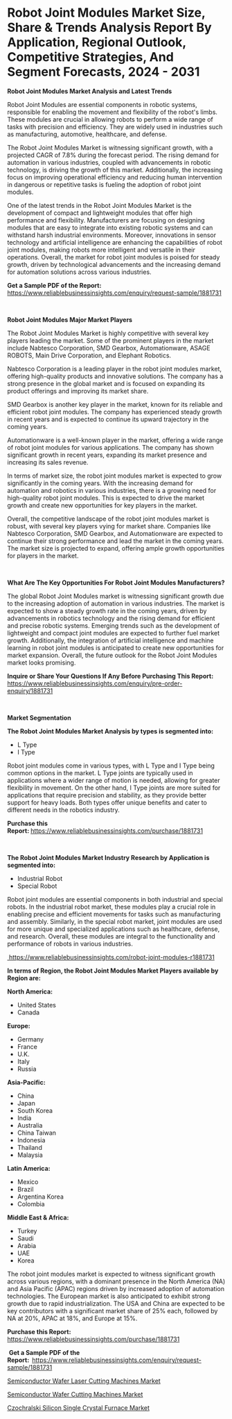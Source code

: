 <p><h1>Robot Joint Modules Market Size, Share & Trends Analysis Report By Application, Regional Outlook, Competitive Strategies, And Segment Forecasts, 2024 - 2031</h1></p><p><strong>Robot Joint Modules Market Analysis and Latest Trends</strong></p>
<p><p>Robot Joint Modules are essential components in robotic systems, responsible for enabling the movement and flexibility of the robot's limbs. These modules are crucial in allowing robots to perform a wide range of tasks with precision and efficiency. They are widely used in industries such as manufacturing, automotive, healthcare, and defense.</p><p>The Robot Joint Modules Market is witnessing significant growth, with a projected CAGR of 7.8% during the forecast period. The rising demand for automation in various industries, coupled with advancements in robotic technology, is driving the growth of this market. Additionally, the increasing focus on improving operational efficiency and reducing human intervention in dangerous or repetitive tasks is fueling the adoption of robot joint modules.</p><p>One of the latest trends in the Robot Joint Modules Market is the development of compact and lightweight modules that offer high performance and flexibility. Manufacturers are focusing on designing modules that are easy to integrate into existing robotic systems and can withstand harsh industrial environments. Moreover, innovations in sensor technology and artificial intelligence are enhancing the capabilities of robot joint modules, making robots more intelligent and versatile in their operations. Overall, the market for robot joint modules is poised for steady growth, driven by technological advancements and the increasing demand for automation solutions across various industries.</p></p>
<p><strong>Get a Sample PDF of the Report:&nbsp;</strong> <a href="https://www.reliablebusinessinsights.com/enquiry/request-sample/1881731">https://www.reliablebusinessinsights.com/enquiry/request-sample/1881731</a></p>
<p>&nbsp;</p>
<p><strong>Robot Joint Modules Major Market Players</strong></p>
<p><p>The Robot Joint Modules Market is highly competitive with several key players leading the market. Some of the prominent players in the market include Nabtesco Corporation, SMD Gearbox, Automationware, ASAGE ROBOTS, Main Drive Corporation, and Elephant Robotics.</p><p>Nabtesco Corporation is a leading player in the robot joint modules market, offering high-quality products and innovative solutions. The company has a strong presence in the global market and is focused on expanding its product offerings and improving its market share.</p><p>SMD Gearbox is another key player in the market, known for its reliable and efficient robot joint modules. The company has experienced steady growth in recent years and is expected to continue its upward trajectory in the coming years.</p><p>Automationware is a well-known player in the market, offering a wide range of robot joint modules for various applications. The company has shown significant growth in recent years, expanding its market presence and increasing its sales revenue.</p><p>In terms of market size, the robot joint modules market is expected to grow significantly in the coming years. With the increasing demand for automation and robotics in various industries, there is a growing need for high-quality robot joint modules. This is expected to drive the market growth and create new opportunities for key players in the market.</p><p>Overall, the competitive landscape of the robot joint modules market is robust, with several key players vying for market share. Companies like Nabtesco Corporation, SMD Gearbox, and Automationware are expected to continue their strong performance and lead the market in the coming years. The market size is projected to expand, offering ample growth opportunities for players in the market.</p></p>
<p>&nbsp;</p>
<p><strong>What Are The Key Opportunities For Robot Joint Modules Manufacturers?</strong></p>
<p><p>The global Robot Joint Modules market is witnessing significant growth due to the increasing adoption of automation in various industries. The market is expected to show a steady growth rate in the coming years, driven by advancements in robotics technology and the rising demand for efficient and precise robotic systems. Emerging trends such as the development of lightweight and compact joint modules are expected to further fuel market growth. Additionally, the integration of artificial intelligence and machine learning in robot joint modules is anticipated to create new opportunities for market expansion. Overall, the future outlook for the Robot Joint Modules market looks promising.</p></p>
<p><strong>Inquire or Share Your Questions If Any Before Purchasing This Report:</strong> <a href="https://www.reliablebusinessinsights.com/enquiry/pre-order-enquiry/1881731">https://www.reliablebusinessinsights.com/enquiry/pre-order-enquiry/1881731</a></p>
<p>&nbsp;</p>
<p><strong>Market Segmentation</strong></p>
<p><strong>The Robot Joint Modules Market Analysis by types is segmented into:</strong></p>
<p><ul><li>L Type</li><li>I Type</li></ul></p>
<p><p>Robot joint modules come in various types, with L Type and I Type being common options in the market. L Type joints are typically used in applications where a wider range of motion is needed, allowing for greater flexibility in movement. On the other hand, I Type joints are more suited for applications that require precision and stability, as they provide better support for heavy loads. Both types offer unique benefits and cater to different needs in the robotics industry.</p></p>
<p><strong>Purchase this Report:&nbsp;</strong><a href="https://www.reliablebusinessinsights.com/purchase/1881731">https://www.reliablebusinessinsights.com/purchase/1881731</a></p>
<p>&nbsp;</p>
<p><strong>The Robot Joint Modules Market Industry Research by Application is segmented into:</strong></p>
<p><ul><li>Industrial Robot</li><li>Special Robot</li></ul></p>
<p><p>Robot joint modules are essential components in both industrial and special robots. In the industrial robot market, these modules play a crucial role in enabling precise and efficient movements for tasks such as manufacturing and assembly. Similarly, in the special robot market, joint modules are used for more unique and specialized applications such as healthcare, defense, and research. Overall, these modules are integral to the functionality and performance of robots in various industries.</p></p>
<p><a href="https://www.reliablebusinessinsights.com/robot-joint-modules-r1881731">&nbsp;https://www.reliablebusinessinsights.com/robot-joint-modules-r1881731</a></p>
<p><strong>In terms of Region, the Robot Joint Modules Market Players available by Region are:</strong></p>
<p>
    <p> <strong> North America: </strong>
        <ul>
            <li>United States</li>
            <li>Canada</li>
        </ul>
        </p> 
    <p> <strong> Europe: </strong>
        <ul>
            <li>Germany</li>
            <li>France</li>
            <li>U.K.</li>
            <li>Italy</li>
            <li>Russia</li>
        </ul>
        </p> 
    <p> <strong> Asia-Pacific: </strong>
        <ul>
            <li>China</li>
            <li>Japan</li>
            <li>South Korea</li>
            <li>India</li>
            <li>Australia</li>
            <li>China Taiwan</li>
            <li>Indonesia</li>
            <li>Thailand</li>
            <li>Malaysia</li>
        </ul>
        </p> 
    <p> <strong> Latin America: </strong>
        <ul>
            <li>Mexico</li>
            <li>Brazil</li>
            <li>Argentina Korea</li>
            <li>Colombia</li>
        </ul>
        </p> 
    <p> <strong> Middle East & Africa: </strong>
        <ul>
            <li>Turkey</li>
            <li>Saudi</li>
            <li>Arabia</li>
            <li>UAE</li>
            <li>Korea</li>
        </ul>
    </p>
    </p>
<p><p>The robot joint modules market is expected to witness significant growth across various regions, with a dominant presence in the North America (NA) and Asia Pacific (APAC) regions driven by increased adoption of automation technologies. The European market is also anticipated to exhibit strong growth due to rapid industrialization. The USA and China are expected to be key contributors with a significant market share of 25% each, followed by NA at 20%, APAC at 18%, and Europe at 15%.</p></p>
<p><strong>Purchase this Report: </strong><a href="https://www.reliablebusinessinsights.com/purchase/1881731">https://www.reliablebusinessinsights.com/purchase/1881731</a></p>
<p>&nbsp;<strong>Get a Sample PDF of the Report:&nbsp;&nbsp;</strong><a href="https://www.reliablebusinessinsights.com/enquiry/request-sample/1881731">https://www.reliablebusinessinsights.com/enquiry/request-sample/1881731</a></p>
<p><strong></strong></p>
<p><p><a href="https://github.com/hzxpgedq27/Market-Research-Report-List-1/blob/main/semiconductor-wafer-laser-cutting-machines-market.md">Semiconductor Wafer Laser Cutting Machines Market</a></p><p><a href="https://github.com/waylose1223/Market-Research-Report-List-2/blob/main/semiconductor-wafer-cutting-machines-market.md">Semiconductor Wafer Cutting Machines Market</a></p><p><a href="https://github.com/mdinislamsheik/Market-Research-Report-List-1/blob/main/czochralski-silicon-single-crystal-furnace-market.md">Czochralski Silicon Single Crystal Furnace Market</a></p></p>